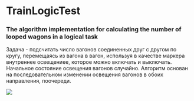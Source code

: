 # TrainLogicTest
### The algorithm implementation for calculating the number of looped wagons in a logical task
  Задача - подсчитать число вагонов соединенных друг с другом по кругу, перемещаясь из вагона в вагон, используя в качестве маркера внутреннее освещениее, которое можно включать и выключать. Начальное состояние освещения вагонов случайно.
  Алгоритм основан на последовательном изменении освещения вагонов в обоих направления, поочереди.

![](https://github.com/AlexTikhomirov/TrainLogicTest/blob/master/Doc/Program%20run.gif)
